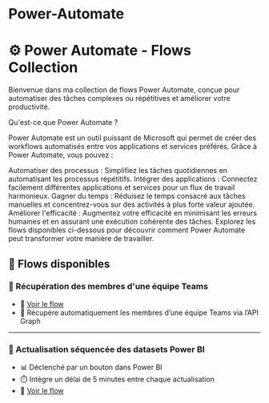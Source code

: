 # Power-Automate

# ⚙️ Power Automate - Flows Collection

Bienvenue dans ma collection de flows Power Automate, conçue pour automatiser des tâches complexes ou répétitives et améliorer votre productivité.

Qu'est-ce que Power Automate ?

Power Automate est un outil puissant de Microsoft qui permet de créer des workflows automatisés entre vos applications et services préférés. Grâce à Power Automate, vous pouvez :

Automatiser des processus : Simplifiez les tâches quotidiennes en automatisant les processus répétitifs.
Intégrer des applications : Connectez facilement différentes applications et services pour un flux de travail harmonieux.
Gagner du temps : Réduisez le temps consacré aux tâches manuelles et concentrez-vous sur des activités à plus forte valeur ajoutée.
Améliorer l'efficacité : Augmentez votre efficacité en minimisant les erreurs humaines et en assurant une exécution cohérente des tâches.
Explorez les flows disponibles ci-dessous pour découvrir comment Power Automate peut transformer votre manière de travailler.

## 📂 Flows disponibles

### 👥 Récupération des membres d'une équipe Teams
- 🔗 [Voir le flow](./Recuperation_Membres_Teams/description.md)
- 💬 Récupère automatiquement les membres d’une équipe Teams via l’API Graph

---
### 🔄 Actualisation séquencée des datasets Power BI
- 📊 Déclenché par un bouton dans Power BI
- ⏱️ Intègre un délai de 5 minutes entre chaque actualisation
- 🔗 [Voir le flow](./Actualisation_Datasets_PBI/description.md)
